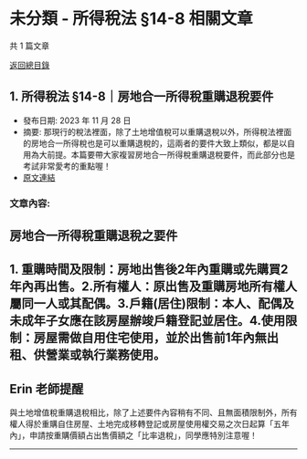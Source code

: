 # 未分類 - 所得稅法 §14-8 相關文章

共 1 篇文章

[返回總目錄](00_總目錄.md)

## 1. 所得稅法 §14-8｜房地合一所得稅重購退稅要件

- 發布日期: 2023 年 11 月 28 日
- 摘要: 那現行的稅法裡面，除了土地增值稅可以重購退稅以外，所得稅法裡面的房地合一所得稅也是可以重購退稅的，這兩者的要件大致上類似，都是以自用為大前提。本篇要帶大家複習房地合一所得稅重購退稅要件，而此部分也是考試非常愛考的重點喔！
- [原文連結](https://www.jasper-realestate.com/%e6%89%80%e5%be%97%e7%a8%85%e6%b3%95-14-8-%e6%88%bf%e5%9c%b0-%e5%90%88%e4%b8%80%e6%89%80%e5%be%97%e7%a8%85%e9%87%8d%e8%b3%bc%e9%80%80%e7%a8%85%e8%a6%81%e4%bb%b6/)

### 文章內容:

## 房地合一所得稅重購退稅之要件

## 1. 重購時間及限制：房地出售後2年內重購或先購買2年內再出售。2.所有權人：原出售及重購房地所有權人屬同一人或其配偶。3.戶籍(居住)限制：本人、配偶及未成年子女應在該房屋辦竣戶籍登記並居住。4.使用限制：房屋需做自用住宅使用，並於出售前1年內無出租、供營業或執行業務使用。

## Erin 老師提醒

與土地增值稅重購退稅相比，除了上述要件內容稍有不同、且無面積限制外，所有權人得於重購自住房屋、土地完成移轉登記或房屋使用權交易之次日起算「五年內」，申請按重購價額占出售價額之「比率退稅」，同學應特別注意喔！

---

